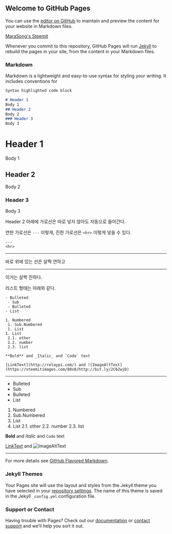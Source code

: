 ## Welcome to GitHub Pages

You can use the [editor on GitHub](https://github.com/marasong/marasong.github.com/edit/master/README.md) to maintain and preview the content for your website in Markdown files.

[MaraSong's Steemit](https://steemit.com/@marasong/)

Whenever you commit to this repository, GitHub Pages will run [Jekyll](https://jekyllrb.com/) to rebuild the pages in your site, from the content in your Markdown files.

### Markdown

Markdown is a lightweight and easy-to-use syntax for styling your writing. It includes conventions for

```markdown
Syntax highlighted code block 

# Header 1
Body 1
## Header 2
Body 2
### Header 3
Body 3

```
# Header 1
Body 1
## Header 2
Body 2
### Header 3
Body 3

Header 2 아래에 가로선은 따로 넣지 않아도 자동으로 들어간다. 

연한 가로선은 `---` 이렇게, 진한 가로선은 `<hr>` 이렇게 넣을 수 있다.

```
---
<hr>
```
---
바로 위에 있는 선은 살짝 연하고
<hr>

이거는 살짝 진하다.

리스트 형태는 아래와 같다.
```
- Bulleted
 - Sub
 - Bulleted
- List

1. Numbered
 1. Sub.Numbered
 1. List
1. List
 2.1. other 
 2.2. number
 2.3. list

**Bold** and _Italic_ and `Code` text

[LinkText](http://relaypi.com/) and ![ImageAltText](https://steemitimages.com/80x0/http://bit.ly/2C62wjD)

```


---

- Bulleted
 - Sub
 - Bulleted
- List

1. Numbered
 1. Sub.Numbered
 1. List
1. List
 2.1. other 
 2.2. number
 2.3. list

**Bold** and _Italic_ and `Code` text

[LinkText](http://relaypi.com/) and ![ImageAltText](https://steemitimages.com/80x0/http://bit.ly/2C62wjD)



<hr>

For more details see [GitHub Flavored Markdown](https://guides.github.com/features/mastering-markdown/).

### Jekyll Themes

Your Pages site will use the layout and styles from the Jekyll theme you have selected in your [repository settings](https://github.com/marasong/marasong.github.com/settings). The name of this theme is saved in the Jekyll `_config.yml` configuration file.

### Support or Contact

Having trouble with Pages? Check out our [documentation](https://help.github.com/categories/github-pages-basics/) or [contact support](https://github.com/contact) and we’ll help you sort it out.
